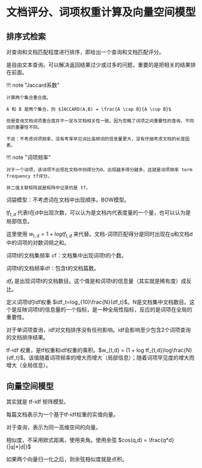 # 文档评分、词项权重计算及向量空间模型

## 排序式检索

对查询和文档匹配程度进行排序，即给出一个查询和文档匹配评分。

是自由文本查询。可以解决返回结果过少或过多的问题，重要的是把相关的结果排在前面。

!!! note "Jaccard系数"

    计算两个集合重合度。

    A 和 B 是两个集合，则 $JACCARD(A,B) = \frac{A \cap B}{A \cup B}$

    但是查询文档词项重合度并不一定与文档相关性一致。因为忽略了词项之间重要性的查询，不同词的重要性不同。

    不足：不考虑词项频率，没有考率罕见词比高频词的信息量更大，没有仔细考虑文档的长度因素。


!!! note "词项频率"

    对于一个词项，该词项不出现在文档中则得分为0，出现越多得分越多。这就是词项频率 term frequency tf评分。

    非二值关联矩阵就是矩阵中记录的是 tf。

词袋模型：不考虑词在文档中出现顺序。BOW模型。

$tf_{t,d}$ 代表t在d中出现次数，可以认为是文档内代表度量的一个量，也可以认为是局部信息。

这里使用 $w_{t,d} = 1 + logtf_{t,d}$ 来代替。文档-词项匹配得分是同时出现在q和文档d中的词项的对数词频之和。

词项t的文档集频率 cf：文档集中出现词项t的个数。

词项t的文档频率df：包含t的文档篇数。

$df_t$ 是出现词项t的文档数目。这个值是和词项t的信息量（其实就是稀有度）成反比。

定义词项t的idf权重 $idf_t=log_{10}\frac{N}{df_t}$。N是文档集中文档数目。这个是反映词项t的信息量的一个指标，是一种全局性指标，反应的是词项在全局的重要性。

对于单词项查询，idf对文档排序没有任何影响。idf会影响至少包含2个词项查询的文档排序结果。

tf-idf 权重，是tf权重和idf权重的乘积。$w_{t,d} = (1 + log tf_{t,d})log\frac{N}{df_t}$。该值随着词项频率的增大而增大（局部信息）；随着词项罕见度的增大而增大（全局信息）。

## 向量空间模型

其实就是 tf-idf 矩阵模型。

每篇文档表示为一个基于tf-idf权重的实值向量。

对于查询，表示为同一高维空间的向量。

相似度，不采用欧式距离，使用夹角。使用余弦 $cos(q,d) = \frac{q*d}{|q|*|d|}$

如果两个向量归一化之后，则余弦相似度就是点积。
